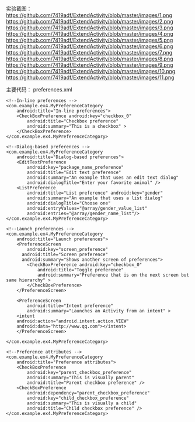 实验截图：
https://github.com/7419adf/ExtendActivity/blob/master/images/1.png
https://github.com/7419adf/ExtendActivity/blob/master/images/2.png
https://github.com/7419adf/ExtendActivity/blob/master/images/3.png
https://github.com/7419adf/ExtendActivity/blob/master/images/4.png
https://github.com/7419adf/ExtendActivity/blob/master/images/5.png
https://github.com/7419adf/ExtendActivity/blob/master/images/6.png
https://github.com/7419adf/ExtendActivity/blob/master/images/7.png
https://github.com/7419adf/ExtendActivity/blob/master/images/8.png
https://github.com/7419adf/ExtendActivity/blob/master/images/9.png
https://github.com/7419adf/ExtendActivity/blob/master/images/10.png
https://github.com/7419adf/ExtendActivity/blob/master/images/11.png

主要代码：
preferences.xml

<?xml version="1.0" encoding="utf-8"?>
<PreferenceScreen xmlns:android="http://schemas.android.com/apk/res/android" >

    <!--In-line preferences -->
    <com.example.ex4.MyPreferenceCategory
        android:title="In-line preferences">
        <CheckBoxPreference android:key="checkbox_0"
            android:title="Checkbox preference"
            android:summary="This is a checkbox" >
        </CheckBoxPreference>
    </com.example.ex4.MyPreferenceCategory>

    <!--Dialog-based preferences -->
    <com.example.ex4.MyPreferenceCategory
        android:title="Dialog-based preferences">
        <EditTextPreference
            android:key="package_name_preference"
            android:title="Edit text preference"
            android:summary="An example that uses an edit text dialog"
            android:dialogTitle="Enter your favorite animal" />
        <ListPreference
            android:title="List preference" android:key="gender"
            android:summary="An example that uses a list dialog"
            android:dialogTitle="Choose one"
            android:entryValues="@array/gender_value_list"
            android:entries="@array/gender_name_list"/>
    </com.example.ex4.MyPreferenceCategory>

    <!--Launch preferences -->
    <com.example.ex4.MyPreferenceCategory
        android:title="Launch preferences">
        <PreferenceScreen
            android:key="screen_preference"
          android:title="Screen preference"
          android:summary="Shows another screen of preferences">
            <CheckBoxPreference android:key="checkbox_0"
                android:title="Toggle preference"
                android:summary="Preference that is on the next screen but same hierarchy" >
            </CheckBoxPreference>
        </PreferenceScreen>

        <PreferenceScreen
            android:title="Intent preference"
            android:summary="Launches an Activity from an intent" >
        <intent
        android:action="android.intent.action.VIEW"
        android:data="http://www.qq.com"></intent>
        </PreferenceScreen>

    </com.example.ex4.MyPreferenceCategory>

    <!--Preference attributes -->
    <com.example.ex4.MyPreferenceCategory
        android:title="Preference attributes">
        <CheckBoxPreference
            android:key="parent_checkbox_preference"
            android:summary="This is visually parent"
            android:title="Parent checkbox preference" />
        <CheckBoxPreference
            android:dependency="parent_checkbox_preference"
            android:key="child_checkbox_preference"
            android:summary="This is visually a child"
            android:title="Child checkbox preference" />
    </com.example.ex4.MyPreferenceCategory>
</PreferenceScreen>
